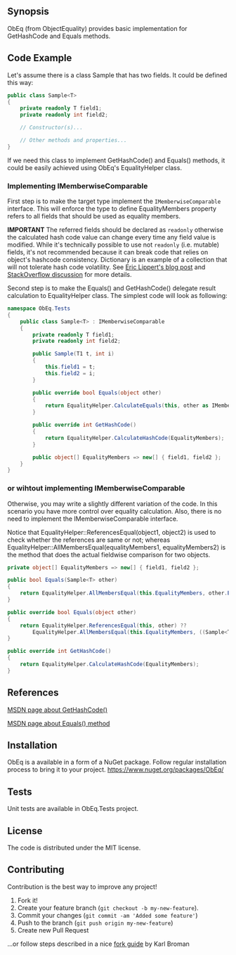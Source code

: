 ﻿## Synopsis

ObEq (from ObjectEquality) provides basic implementation for GetHashCode and Equals methods.

## Code Example

Let's assume there is a class Sample<T> that has two fields.
It could be defined this way:

```cs
public class Sample<T>
{
    private readonly T field1;
    private readonly int field2;

    // Constructor(s)...

    // Other methods and properties...
}
```

If we need this class to implement GetHashCode() and Equals() methods, it could be easily achieved using ObEq's EqualityHelper class.

### Implementing IMemberwiseComparable

First step is to make the target type implement the `IMemberwiseComparable` interface.
This will enforce the type to define EqualityMembers property refers to all fields that should be used as equality members.

**IMPORTANT**
The referred fields should be declared as `readonly` otherwise the calculated hash code value can change every time any field value is modified.
While it's technically possible to use not `readonly` (i.e. mutable) fields, it's not recommended because it can break code that relies on object's hashcode consistency.
Dictionary is an example of a collection that will not tolerate hash code volatility.
See [Eric Lippert's blog post](https://blogs.msdn.microsoft.com/ericlippert/2011/02/28/guidelines-and-rules-for-gethashcode/) and [StackOverflow discussion](http://stackoverflow.com/questions/4718009/mutable-objects-and-hashcode) for more details.

Second step is to make the Equals() and GetHashCode() delegate result calculation to EqualityHelper class.
The simplest code will look as following:

```cs
namespace ObEq.Tests
{
    public class Sample<T> : IMemberwiseComparable
    {
        private readonly T field1;
        private readonly int field2;

        public Sample(T1 t, int i)
        {
			this.field1 = t;
			this.field2 = i;
        }

        public override bool Equals(object other)
        {
            return EqualityHelper.CalculateEquals(this, other as IMemberwiseComparable);
        }

        public override int GetHashCode()
        {
            return EqualityHelper.CalculateHashCode(EqualityMembers);
        }

        public object[] EqualityMembers => new[] { field1, field2 };
    }
}
```

### or wihtout implementing IMemberwiseComparable

Otherwise, you may write a slightly different variation of the code.
In this scenario you have more control over equality calculation.
Also, there is no need to implement the IMemberwiseComparable interface.

Notice that EqualityHelper::ReferencesEqual(object1, object2) is used to check whether the references are same or not;
whereas EqualityHelper::AllMembersEqual(equalityMembers1, equalityMembers2) is the method that does the actual fieldwise comparison for two objects.

```cs
private object[] EqualityMembers => new[] { field1, field2 };

public bool Equals(Sample<T> other)
{
	return EqualityHelper.AllMembersEqual(this.EqualityMembers, other.EqualityMembers);
}

public override bool Equals(object other)
{
	return EqualityHelper.ReferencesEqual(this, other) ??
		EqualityHelper.AllMembersEqual(this.EqualityMembers, ((Sample<T1>)other).EqualityMembers);
}

public override int GetHashCode()
{
	return EqualityHelper.CalculateHashCode(EqualityMembers);
}
```

## References

[MSDN page about GetHashCode()](https://msdn.microsoft.com/en-us/library/system.string.gethashcode(v=vs.110).aspx)

[MSDN page about Equals() method](https://msdn.microsoft.com/en-us/library/ms173147(v=vs.80).aspx)

## Installation

ObEq is a available in a form of a NuGet package.
Follow regular installation process to bring it to your project.
https://www.nuget.org/packages/ObEq/

## Tests

Unit tests are available in ObEq.Tests project.

## License

The code is distributed under the MIT license.

## Contributing

Contribution is the best way to improve any project!

1. Fork it!
2. Create your feature branch (```git checkout -b my-new-feature```).
3. Commit your changes (```git commit -am 'Added some feature'```)
4. Push to the branch (```git push origin my-new-feature```)
5. Create new Pull Request

...or follow steps described in a nice [fork guide](http://kbroman.org/github_tutorial/pages/fork.html) by Karl Broman
